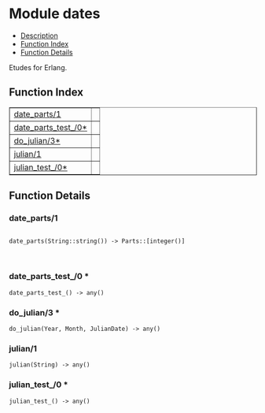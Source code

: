 

# Module dates #
* [Description](#description)
* [Function Index](#index)
* [Function Details](#functions)

Etudes for Erlang.

<a name="index"></a>

## Function Index ##


<table width="100%" border="1" cellspacing="0" cellpadding="2" summary="function index"><tr><td valign="top"><a href="#date_parts-1">date_parts/1</a></td><td></td></tr><tr><td valign="top"><a href="#date_parts_test_-0">date_parts_test_/0*</a></td><td></td></tr><tr><td valign="top"><a href="#do_julian-3">do_julian/3*</a></td><td></td></tr><tr><td valign="top"><a href="#julian-1">julian/1</a></td><td></td></tr><tr><td valign="top"><a href="#julian_test_-0">julian_test_/0*</a></td><td></td></tr></table>


<a name="functions"></a>

## Function Details ##

<a name="date_parts-1"></a>

### date_parts/1 ###

<pre><code>
date_parts(String::string()) -&gt; Parts::[integer()]
</code></pre>
<br />

<a name="date_parts_test_-0"></a>

### date_parts_test_/0 * ###

`date_parts_test_() -> any()`

<a name="do_julian-3"></a>

### do_julian/3 * ###

`do_julian(Year, Month, JulianDate) -> any()`

<a name="julian-1"></a>

### julian/1 ###

`julian(String) -> any()`

<a name="julian_test_-0"></a>

### julian_test_/0 * ###

`julian_test_() -> any()`

